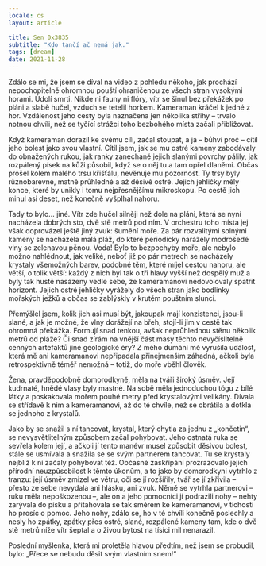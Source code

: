 ```yaml
---
locale: cs
layout: article

title: Sen 0x3835
subtitle: "Kdo tančí ač nemá jak."
tags: [dream]
date: 2021-11-28
---
```


Zdálo se mi, že jsem se díval na video z pohledu někoho, jak prochází nepochopitelně ohromnou pouští ohraničenou ze všech stran vysokými horami. Údolí smrti. Nikde ni fauny ni flóry, vítr se šinul bez překážek po pláni a slabě hučel, vzduch se tetelil horkem. Kameraman kráčel k jedné z hor. Vzdálenost jeho cesty byla naznačena jen několika střihy – trvalo notnou chvíli, než se tyčící strážci toho bezbohého místa začali přibližovat.

Když kameraman dorazil ke svému cíli, začal stoupat, a já – bůhví proč – cítil jeho bolest jako svou vlastní. Cítil jsem, jak se mu ostré kameny zabodávaly do obnažených rukou, jak ranky zanechané jejich slanými povrchy pálily, jak rozpálený písek na kůži působil, když se o něj tu a tam opřel dlaněmi. Občas prošel kolem malého trsu křišťálu, nevěnuje mu pozornost. Ty trsy byly různobarevné, matně průhledné a až děsivě ostré. Jejich jehličky měly konce, které by unikly i tomu nejpřesnějšímu mikroskopu. Po cestě jich minul asi deset, než konečně vyšplhal nahoru.

Tady to bylo… jiné. Vítr zde hučel silněji než dole na pláni, která se nyní nacházela dobrých sto, dvě stě metrů pod ním. V orchestru toho místa jej však doprovázel ještě jiný zvuk: šumění moře. Za pár rozvalitými solnými kameny se nacházela malá pláž, do které periodicky narážely modrošedé vlny se zelenavou pěnou. Voda! Bylo to bezpochyby moře, ale nebylo možno nahlédnout, jak veliké, neboť již po pár metrech se nacházely krystaly všemožných barev, podobné těm, které míjel cestou nahoru, ale větší, o tolik větší: každý z nich byl tak o tři hlavy vyšší než dospělý muž a byly tak hustě nasázeny vedle sebe, že kameramanovi nedovolovaly spatřit horizont. Jejich ostré jehličky vyrážely do všech stran jako bodlinky mořských ježků a občas se zablýskly v krutém pouštním slunci.

Přemýšlel jsem, kolik jich asi musí být, jakoupak mají konzistenci, jsou-li slané, a jak je možné, že vlny dorážejí na břeh, stojí-li jim v cestě tak ohromná překážka. Formují snad tenkou, avšak neprůhlednou stěnu několik metrů od pláže? Či snad zírám na vnější část masy těchto nevyčíslitelně cenných artefaktů jiné geologické éry? Z mého dumání mě vyrušila událost, která mě ani kameramanovi nepřipadala přinejmenším záhadná, ačkoli byla retrospektivně téměř nemožná – totiž, do moře vběhl člověk.

Žena, pravděpodobně domorodkyně, měla na tváři široký úsměv. Její kudrnaté, hnědé vlasy byly mastné. Na sobě měla jednoduchou tógu z bílé látky a poskakovala mořem pouhé metry před krystalovými velikány. Dívala se střídavě k nim a kameramanovi, až do té chvíle, než se obrátila a dotkla se jednoho z krystalů.

Jako by se snažil s ní tancovat, krystal, který chytla za jednu z „končetin“, se nevysvětlitelným způsobem začal pohybovat. Jeho ostnatá ruka se sevřela kolem její, a ačkoli jí tento manévr musel způsobit děsivou bolest, stále se usmívala a snažila se se svým partnerem tancovat. Tu se krystaly nejblíž k ní začaly pohybovat též. Občasné zaskřípání prozrazovalo jejich přírodní neuzpůsobilost k těmto úkonům, a to jako by domorodkyni vytrhlo z tranzu: její úsměv zmizel ve větru, oči se jí rozšířily, tvář se jí zkřivila – přesto ze sebe nevydala ani hlásku, ani zvuk. Němě se vytrhla partnerovi – ruku měla nepoškozenou –, ale on a jeho pomocníci jí podrazili nohy – nehty zarývala do písku a přitahovala se tak směrem ke kameramanovi, v tichosti ho prosíc o pomoc. Jeho nohy, zdálo se, ho v té chvíli konečně poslechly a nesly ho zpátky, zpátky přes ostré, slané, rozpálené kameny tam, kde o dvě stě metrů níže vítr šeptal a o živou bytost na tísíci mil nenarazil.

Poslední myšlenka, která mi proletěla hlavou předtím, než jsem se probudil, bylo: „Přece se nebudu děsit svým vlastním snem!“
